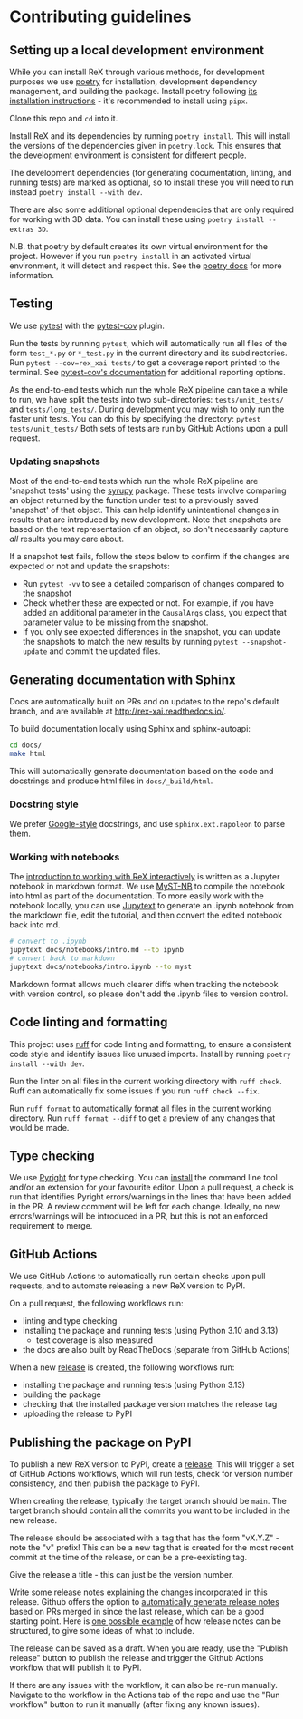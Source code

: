 # Contributing guidelines

## Setting up a local development environment

While you can install ReX through various methods, for development purposes we use [poetry](https://python-poetry.org/) for installation, development dependency management, and building the package. Install poetry following [its installation instructions](https://python-poetry.org/docs/) - it's recommended to install using `pipx`.

Clone this repo and `cd` into it.

Install ReX and its dependencies by running `poetry install`.
This will install the versions of the dependencies given in `poetry.lock`.
This ensures that the development environment is consistent for different people.

The development dependencies (for generating documentation, linting, and running tests) are marked as optional, so to install these you will need to run instead `poetry install --with dev`.

There are also some additional optional dependencies that are only required for working with 3D data.
You can install these using `poetry install --extras 3D`.

N.B. that poetry by default creates its own virtual environment for the project.
However if you run `poetry install` in an activated virtual environment, it will detect and respect this.
See the [poetry docs](https://python-poetry.org/docs/basic-usage/#using-your-virtual-environment) for more information.

## Testing

We use [pytest](https://docs.pytest.org/en/stable/index.html) with the [pytest-cov](https://github.com/pytest-dev/pytest-cov) plugin.

Run the tests by running `pytest`, which will automatically run all files of the form `test_*.py` or `*_test.py` in the current directory and its subdirectories.
Run `pytest --cov=rex_xai tests/` to get a coverage report printed to the terminal.
See [pytest-cov's documentation](https://pytest-cov.readthedocs.io/en/latest/) for additional reporting options.

As the end-to-end tests which run the whole ReX pipeline can take a while to run, we have split the tests into two sub-directories: `tests/unit_tests/` and `tests/long_tests/`.
During development you may wish to only run the faster unit tests.
You can do this by specifying the directory: `pytest tests/unit_tests/`
Both sets of tests are run by GitHub Actions upon a pull request.

### Updating snapshots

Most of the end-to-end tests which run the whole ReX pipeline are 'snapshot tests' using the [syrupy](https://github.com/syrupy-project/syrupy) package.
These tests involve comparing an object returned by the function under test to a previously saved 'snapshot' of that object.
This can help identify unintentional changes in results that are introduced by new development.
Note that snapshots are based on the text representation of an object, so don't necessarily capture *all* results you may care about.

If a snapshot test fails, follow the steps below to confirm if the changes are expected or not and update the snapshots:

* Run `pytest -vv` to see a detailed comparison of changes compared to the snapshot
* Check whether these are expected or not. For example, if you have added an additional parameter in the `CausalArgs` class, you expect that parameter value to be missing from the snapshot.
* If you only see expected differences in the snapshot, you can update the snapshots to match the new results by running `pytest --snapshot-update` and commit the updated files.

## Generating documentation with Sphinx

Docs are automatically built on PRs and on updates to the repo's default branch, and are available at <http://rex-xai.readthedocs.io/>.

To build documentation locally using Sphinx and sphinx-autoapi:

```sh
cd docs/
make html
```

This will automatically generate documentation based on the code and docstrings and produce html files in `docs/_build/html`.

### Docstring style

We prefer [Google-style](https://sphinxcontrib-napoleon.readthedocs.io/en/latest/example_google.html) docstrings, and use `sphinx.ext.napoleon` to parse them.

### Working with notebooks

The [introduction to working with ReX interactively](https://rex-xai.readthedocs.io/en/latest/notebooks/intro.html) is written as a Jupyter notebook in markdown format.
We use [MyST-NB](https://myst-nb.readthedocs.io/en/latest/index.html) to compile the notebook into html as part of the documentation.
To more easily work with the notebook locally, you can use [Jupytext](https://jupytext.readthedocs.io/en/latest/) to generate an .ipynb notebook from the markdown file, edit the tutorial, and then convert the edited notebook back into md.

```sh
# convert to .ipynb
jupytext docs/notebooks/intro.md --to ipynb
# convert back to markdown
jupytext docs/notebooks/intro.ipynb --to myst
```

Markdown format allows much clearer diffs when tracking the notebook with version control, so please don't add the .ipynb files to version control.

## Code linting and formatting

This project uses [ruff](https://docs.astral.sh/ruff/) for code linting and formatting, to ensure a consistent code style and identify issues like unused imports.
Install by running `poetry install --with dev`.

Run the linter on all files in the current working directory with `ruff check`.
Ruff can automatically fix some issues if you run `ruff check --fix`.

Run `ruff format` to automatically format all files in the current working directory.
Run `ruff format --diff` to get a preview of any changes that would be made.

## Type checking

We use [Pyright](https://microsoft.github.io/pyright/#/) for type checking.
You can [install](https://microsoft.github.io/pyright/#/installation) the command line tool and/or an extension for your favourite editor.
Upon a pull request, a check is run that identifies Pyright errors/warnings in the lines that have been added in the PR.
A review comment will be left for each change.
Ideally, no new errors/warnings will be introduced in a PR, but this is not an enforced requirement to merge.

## GitHub Actions

We use GitHub Actions to automatically run certain checks upon pull requests, and to automate releasing a new ReX version to PyPI.

On a pull request, the following workflows run:

* linting and type checking
* installing the package and running tests (using Python 3.10 and 3.13)
  * test coverage is also measured
* the docs are also built by ReadTheDocs (separate from GitHub Actions)

When a new [release](https://docs.github.com/en/repositories/releasing-projects-on-github/about-releases) is created, the following workflows run:

* installing the package and running tests (using Python 3.13)
* building the package
* checking that the installed package version matches the release tag
* uploading the release to PyPI

## Publishing the package on PyPI

To publish a new ReX version to PyPI, create a [release](https://docs.github.com/en/repositories/releasing-projects-on-github/about-releases).
This will trigger a set of GitHub Actions workflows, which will run tests, check for version number consistency, and then publish the package to PyPI.

When creating the release, typically the target branch should be `main`.
The target branch should contain all the commits you want to be included in the new release.

The release should be associated with a tag that has the form "vX.Y.Z" - note the "v" prefix!
This can be a new tag that is created for the most recent commit at the time of the release, or can be a pre-eexisting tag.

Give the release a title - this can just be the version number.

Write some release notes explaining the changes incorporated in this release.
Github offers the option to [automatically generate release notes](https://docs.github.com/en/repositories/releasing-projects-on-github/automatically-generated-release-notes) based on PRs merged in since the last release, which can be a good starting point.
Here is [one possible example](https://gist.github.com/andreasonny83/24c733ae50cadf00fcf83bc8beaa8e6a) of how release notes can be structured, to give some ideas of what to include.

The release can be saved as a draft.
When you are ready, use the "Publish release" button to publish the release and trigger the Github Actions workflow that will publish it to PyPI.

If there are any issues with the workflow, it can also be re-run manually.
Navigate to the workflow in the Actions tab of the repo and use the "Run workflow" button to run it manually (after fixing any known issues).
